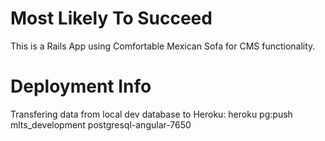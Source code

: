 # Most Likely To Succeed
This is a Rails App using Comfortable Mexican Sofa for CMS functionality.

# Deployment Info

Transfering data from local dev database to Heroku:
heroku pg:push mlts_development postgresql-angular-7650
